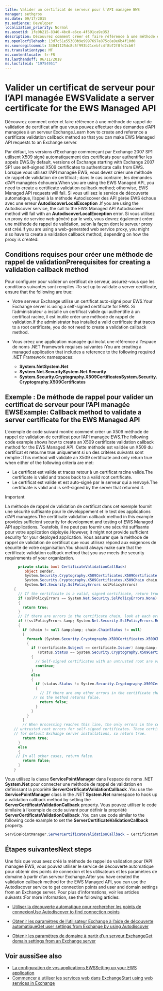 ```yaml
---
title: Valider un certificat de serveur pour l’API managée EWS
manager: sethgros
ms.date: 09/17/2015
ms.audience: Developer
localization_priority: Normal
ms.assetid: 1fe0b215-8340-4bc8-a6ce-4f591ca9e353
description: Découvrez comment créer et faire référence à une méthode de rappel de validation de certificat afin que vous pouvez effectuer des demandes d’API managées à un serveur Exchange.
ms.openlocfilehash: 13d7c51e55308b9e9997697a075c8a9e6b4f10d0
ms.sourcegitcommit: 34041125dc8c5f993b21cebfc4f8b72f0fd2cb6f
ms.translationtype: MT
ms.contentlocale: fr-FR
ms.lasthandoff: 06/11/2018
ms.locfileid: "19754951"
---
```

# <a name="validate-a-server-certificate-for-the-ews-managed-api"></a><span data-ttu-id="9d043-103">Valider un certificat de serveur pour l’API managée EWS</span><span class="sxs-lookup"><span data-stu-id="9d043-103">Validate a server certificate for the EWS Managed API</span></span>

<span data-ttu-id="9d043-104">Découvrez comment créer et faire référence à une méthode de rappel de validation de certificat afin que vous pouvez effectuer des demandes d’API managées à un serveur Exchange.</span><span class="sxs-lookup"><span data-stu-id="9d043-104">Learn how to create and reference a certificate validation callback method so that you can make EWS Managed API requests to an Exchange server.</span></span>
  
<span data-ttu-id="9d043-105">Par défaut, les versions d’Exchange commençant par Exchange 2007 SP1 utilisent X509 signé automatiquement des certificats pour authentifier les appels EWS.</span><span class="sxs-lookup"><span data-stu-id="9d043-105">By default, versions of Exchange starting with Exchange 2007 SP1 use self-signed X509 certificates to authenticate calls from EWS.</span></span> <span data-ttu-id="9d043-106">Lorsque vous utilisez l’API managée EWS, vous devez créer une méthode de rappel de validation de certificat ; dans le cas contraire, les demandes d’API managées échouera.</span><span class="sxs-lookup"><span data-stu-id="9d043-106">When you are using the EWS Managed API, you need to create a certificate validation callback method; otherwise, EWS Managed API requests will fail.</span></span> <span data-ttu-id="9d043-107">Si vous utilisez le service de découverte automatique, l’appel à la méthode Autodiscover des API gérée EWS échoue avec une erreur **AutodiscoverLocalException** .</span><span class="sxs-lookup"><span data-stu-id="9d043-107">If you are using the Autodiscover service, the call to the EWS Managed API Autodiscover method will fail with an **AutodiscoverLocalException** error.</span></span> <span data-ttu-id="9d043-108">Si vous utilisez un proxy de service web généré par le web, vous devrez également créer une méthode de rappel de validation, selon la façon dont le serveur proxy est créé.</span><span class="sxs-lookup"><span data-stu-id="9d043-108">If you are using a web-generated web service proxy, you might also have to create a validation callback method, depending on how the proxy is created.</span></span> 
  
## <a name="prerequisites-for-creating-a-validation-callback-method"></a><span data-ttu-id="9d043-109">Conditions requises pour créer une méthode de rappel de validation</span><span class="sxs-lookup"><span data-stu-id="9d043-109">Prerequisites for creating a validation callback method</span></span>
<span data-ttu-id="9d043-110"><a name="bk_prereq"> </a></span><span class="sxs-lookup"><span data-stu-id="9d043-110"></span></span>

<span data-ttu-id="9d043-111">Pour configurer pour valider un certificat de serveur, assurez-vous que les conditions suivantes sont remplies :</span><span class="sxs-lookup"><span data-stu-id="9d043-111">To set up to validate a server certificate, ensure that the following are true:</span></span> 
  
- <span data-ttu-id="9d043-112">Votre serveur Exchange utilise un certificat auto-signé pour EWS.</span><span class="sxs-lookup"><span data-stu-id="9d043-112">Your Exchange server is using a self-signed certificate for EWS.</span></span> <span data-ttu-id="9d043-113">Si l’administrateur a installé un certificat valide qui authentifie à un certificat racine, il est inutile créer une méthode de rappel de validation.</span><span class="sxs-lookup"><span data-stu-id="9d043-113">If the administrator has installed a valid certificate that traces to a root certificate, you do not need to create a validation callback method.</span></span> 
    
- <span data-ttu-id="9d043-114">Vous créez une application managée qui inclut une référence à l’espace de noms .NET Framework requises suivantes :</span><span class="sxs-lookup"><span data-stu-id="9d043-114">You are creating a managed application that includes a reference to the following required .NET Framework namespaces:</span></span> 
    
  - <span data-ttu-id="9d043-115">**System.Net**</span><span class="sxs-lookup"><span data-stu-id="9d043-115">**System.Net**</span></span>
  - <span data-ttu-id="9d043-116">**System.Net.Security**</span><span class="sxs-lookup"><span data-stu-id="9d043-116">**System.Net.Security**</span></span>  
  - <span data-ttu-id="9d043-117">**System.Security.Cryptography.X509Certificates**</span><span class="sxs-lookup"><span data-stu-id="9d043-117">**System.Security.Cryptography.X509Certificates**</span></span>
    
## <a name="example-callback-method-to-validate-a-server-certificate-for-the-ews-managed-api"></a><span data-ttu-id="9d043-118">Exemple : De méthode de rappel pour valider un certificat de serveur pour l’API managée EWS</span><span class="sxs-lookup"><span data-stu-id="9d043-118">Example: Callback method to validate a server certificate for the EWS Managed API</span></span>
<span data-ttu-id="9d043-119"><a name="bk_example"> </a></span><span class="sxs-lookup"><span data-stu-id="9d043-119"></span></span>

<span data-ttu-id="9d043-120">L’exemple de code suivant montre comment créer un X509 méthode de rappel de validation de certificat pour l’API managée EWS.</span><span class="sxs-lookup"><span data-stu-id="9d043-120">The following code example shows how to create an X509 certificate validation callback method for the EWS Managed API.</span></span> <span data-ttu-id="9d043-121">Cette méthode est validée un X509 du certificat et retourne true uniquement si un des critères suivants sont remplie :</span><span class="sxs-lookup"><span data-stu-id="9d043-121">This method will validate an X509 certificate and only return true when either of the following criteria are met:</span></span> 
  
- <span data-ttu-id="9d043-122">Le certificat est valide et traces retour à un certificat racine valide.</span><span class="sxs-lookup"><span data-stu-id="9d043-122">The certificate is valid and traces back to a valid root certificate.</span></span>    
- <span data-ttu-id="9d043-123">Le certificat est valide et est auto-signé par le serveur qui a renvoyé.</span><span class="sxs-lookup"><span data-stu-id="9d043-123">The certificate is valid and is self-signed by the server that returned it.</span></span> 
    
> [!IMPORTANT]
> <span data-ttu-id="9d043-124">La méthode de rappel de validation de certificat dans cet exemple fournit une sécurité suffisante pour le développement et le test des applications d’API managées.</span><span class="sxs-lookup"><span data-stu-id="9d043-124">The certificate validation callback method in this example provides sufficient security for development and testing of EWS Managed API applications.</span></span> <span data-ttu-id="9d043-125">Toutefois, il ne peut pas fournir une sécurité suffisante pour votre application déployée.</span><span class="sxs-lookup"><span data-stu-id="9d043-125">However, it might not provide sufficient security for your deployed application.</span></span> <span data-ttu-id="9d043-126">Vous assurer que la méthode de rappel de validation de certificat que vous utilisez répond aux exigences de sécurité de votre organisation.</span><span class="sxs-lookup"><span data-stu-id="9d043-126">You should always make sure that the certificate validation callback method that you use meets the security requirements of your organization.</span></span> 
  
```cs
      private static bool CertificateValidationCallBack(
         object sender,
         System.Security.Cryptography.X509Certificates.X509Certificate certificate,
         System.Security.Cryptography.X509Certificates.X509Chain chain,
         System.Net.Security.SslPolicyErrors sslPolicyErrors)
    {
      // If the certificate is a valid, signed certificate, return true.
      if (sslPolicyErrors == System.Net.Security.SslPolicyErrors.None)
      {
        return true;
      }
      // If there are errors in the certificate chain, look at each error to determine the cause.
      if ((sslPolicyErrors &amp; System.Net.Security.SslPolicyErrors.RemoteCertificateChainErrors) != 0)
      {
        if (chain != null &amp;&amp; chain.ChainStatus != null)
        {
          foreach (System.Security.Cryptography.X509Certificates.X509ChainStatus status in chain.ChainStatus)
          {
            if ((certificate.Subject == certificate.Issuer) &amp;&amp;
               (status.Status == System.Security.Cryptography.X509Certificates.X509ChainStatusFlags.UntrustedRoot))
            {
              // Self-signed certificates with an untrusted root are valid. 
              continue;
            }
            else
            {
              if (status.Status != System.Security.Cryptography.X509Certificates.X509ChainStatusFlags.NoError)
              {
                // If there are any other errors in the certificate chain, the certificate is invalid,
             // so the method returns false.
                return false;
              }
            }
          }
        }
        // When processing reaches this line, the only errors in the certificate chain are 
    // untrusted root errors for self-signed certificates. These certificates are valid
    // for default Exchange server installations, so return true.
        return true;
      }
      else
      {
     // In all other cases, return false.
        return false;
      }
    }

```

<span data-ttu-id="9d043-127">Vous utilisez la classe **ServicePointManager** dans l’espace de noms .NET **System.Net** pour connecter une méthode de rappel de validation en définissant la propriété **ServerCertificateValidationCallback** .</span><span class="sxs-lookup"><span data-stu-id="9d043-127">You use the **ServicePointManager** class in the .NET **System.Net** namespace to hook up a validation callback method by setting the **ServerCertificateValidationCallback** property.</span></span> <span data-ttu-id="9d043-128">Vous pouvez utiliser le code similaire à l’exemple de code suivant pour définir la propriété **ServerCertificateValidationCallback** .</span><span class="sxs-lookup"><span data-stu-id="9d043-128">You can use code similar to the following code example to set the **ServerCertificateValidationCallback** property.</span></span> 
  
```cs
ServicePointManager.ServerCertificateValidationCallback = CertificateValidationCallBack;

```

## <a name="next-steps"></a><span data-ttu-id="9d043-129">Étapes suivantes</span><span class="sxs-lookup"><span data-stu-id="9d043-129">Next steps</span></span>
<span data-ttu-id="9d043-130"><a name="bk_example"> </a></span><span class="sxs-lookup"><span data-stu-id="9d043-130"></span></span>

<span data-ttu-id="9d043-131">Une fois que vous avez créé la méthode de rappel de validation pour l’API managée EWS, vous pouvez utiliser le service de découverte automatique pour obtenir des points de connexion et les utilisateurs et les paramètres de domaine à partir d’un serveur Exchange.</span><span class="sxs-lookup"><span data-stu-id="9d043-131">After you have created the validation callback method for the EWS Managed API, you can use the Autodiscover service to get connection points and user and domain settings from an Exchange server.</span></span> <span data-ttu-id="9d043-132">Pour plus d’informations, voir les articles suivants :</span><span class="sxs-lookup"><span data-stu-id="9d043-132">For more information, see the following articles:</span></span>
  
- [<span data-ttu-id="9d043-133">Utiliser la découverte automatique pour rechercher les points de connexion</span><span class="sxs-lookup"><span data-stu-id="9d043-133">Use Autodiscover to find connection points</span></span>](how-to-use-autodiscover-to-find-connection-points.md)
    
- [<span data-ttu-id="9d043-134">Obtenir les paramètres de l’utilisateur Exchange à l’aide de découverte automatique</span><span class="sxs-lookup"><span data-stu-id="9d043-134">Get user settings from Exchange by using Autodiscover</span></span>](how-to-get-user-settings-from-exchange-by-using-autodiscover.md)
    
- [<span data-ttu-id="9d043-135">Obtenir les paramètres de domaine à partir d’un serveur Exchange</span><span class="sxs-lookup"><span data-stu-id="9d043-135">Get domain settings from an Exchange server</span></span>](how-to-get-domain-settings-from-an-exchange-server.md)
    
## <a name="see-also"></a><span data-ttu-id="9d043-136">Voir aussi</span><span class="sxs-lookup"><span data-stu-id="9d043-136">See also</span></span>

- [<span data-ttu-id="9d043-137">La configuration de vos applications EWS</span><span class="sxs-lookup"><span data-stu-id="9d043-137">Setting up your EWS application</span></span>](setting-up-your-ews-application.md)  
- [<span data-ttu-id="9d043-138">Commencer à utiliser les services web dans Exchange</span><span class="sxs-lookup"><span data-stu-id="9d043-138">Start using web services in Exchange</span></span>](start-using-web-services-in-exchange.md)
    

